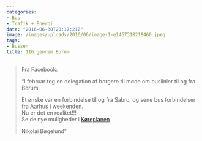 ```yaml
---
categories:
- Bus
- Trafik + Energi
date: "2016-06-30T20:17:21Z"
image: /images/uploads/2016/06/image-1-e1467318218460.jpeg
tags:
- Bussen
title: 116 gennem Borum
---
```


> Fra Facebook:
> 
> “I februar tog en delegation af borgere til møde om buslinier til og fra Borum.
> 
> Et ønske var en forbindelse til og fra Sabro, og sene bus forbindelser fra Aarhus i weekenden.  
> Nu er det en realitet!!!  
> Se de nye muligheder i [Køreplanen](https://www.midttrafik.dk/koereplaner/regionalbusser,-lokalbusser-og-teletaxa/helaarskoereplaner/116-aarhus-tilst-sabro-skovby-galten/koereplan-116)
> 
> Nikolai Bøgelund”